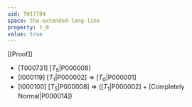 ```yaml
---
uid: T017784
space: the-extended-long-line
property: t_0
value: true
---
```

[[Proof]]

* [T000731] [$T_5$|P000008]
* [I000119] [$T_1$|P000002] => [$T_0$|P000001]
* [I000100] [$T_5$|P000008] => ([$T_1$|P000002] + [Completely Normal|P000014])

